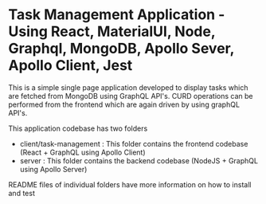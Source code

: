 # Task Management Application - Using React, MaterialUI, Node, Graphql, MongoDB, Apollo Sever, Apollo Client, Jest

This is a simple single page application developed to display tasks which are fetched from MongoDB using GraphQL API's. CURD operations can be performed from the frontend which are again driven by using graphQL API's.

This application codebase has two folders

- client/task-management : This folder contains the frontend codebase (React + GraphQL using Apollo Client)
- server : This folder contains the backend codebase (NodeJS + GraphQL using Apollo Server)

README files of individual folders have more information on how to install and test
